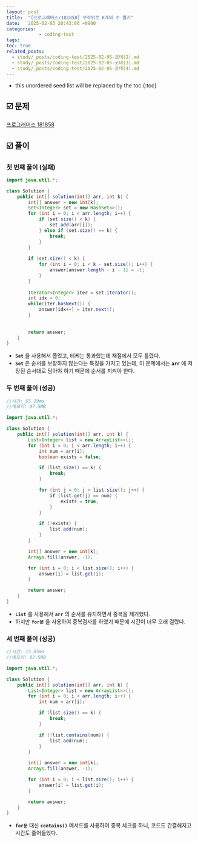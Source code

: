 ```yaml
---
layout: post
title:  "[프로그래머스/181858] 무작위로 K개의 수 뽑기"
date:   2025-02-05 20:43:06 +0900
categories: 
            - coding-test
tags:        
toc: true
related_posts:
  - study/_posts/coding-test/2025-02-05-코테(2).md
  - study/_posts/coding-test/2025-02-05-코테(3).md
  - study/_posts/coding-test/2025-02-05-코테(4).md
---
```

* this unordered seed list will be replaced by the toc
{:toc}

## ☑️ 문제

[프로그래머스 181858](https://school.programmers.co.kr/learn/courses/30/lessons/181858)

## ☑️ 풀이

### 첫 번째 풀이 (실패)

```java
import java.util.*;

class Solution {
    public int[] solution(int[] arr, int k) {
        int[] answer = new int[k];
        Set<Integer> set = new HashSet<>();
        for (int i = 0; i < arr.length; i++) {
            if (set.size() < k) {
                set.add(arr[i]);
            } else if (set.size() == k) {
                break;
            }
        }
        
        if (set.size() < k) {
            for (int i = 0; i < k - set.size(); i++) {
                answer[answer.length - i - 1] = -1;
            }
        }
        
        Iterator<Integer> iter = set.iterator();
        int idx = 0;
        while(iter.hasNext()) {
            answer[idx++] = iter.next();
        }
        
        
        return answer;
    }
}
```

- **`Set`** 을 사용해서 풀었고, 테케는 통과했는데 채점에서 모두 틀렸다.
- **`Set`** 은 순서를 보장하지 않는다는 특징을 가지고 있는데, 이 문제에서는 **`arr`** 에 저장된 순서대로 담아야 하기 때문에 순서를 지켜야 한다.

### 두 번째 풀이 (성공)

```java
//시간: 55.19ms
//메모리: 97.5MB

import java.util.*;

class Solution {
    public int[] solution(int[] arr, int k) {
        List<Integer> list = new ArrayList<>();
        for (int i = 0; i < arr.length; i++) {
            int num = arr[i];
            boolean exists = false;

            if (list.size() == k) {
                break;
            }

            for (int j = 0; j < list.size(); j++) {
                if (list.get(j) == num) {
                    exists = true;
                }
            }

            if (!exists) {
                list.add(num);
            }
        }

        int[] answer = new int[k];
        Arrays.fill(answer, -1);

        for (int i = 0; i < list.size(); i++) {
            answer[i] = list.get(i);
        }

        return answer;
    }
}
```

- **`List`** 를 사용해서 **`arr`** 의 순서를 유지하면서 중복을 제거했다.
- 하지만 **`for문`** 을 사용하여 중복검사를 하였기 때문에 시간이 너무 오래 걸렸다.

### 세 번째 풀이 (성공)

```java
//시간: 15.05ms
//메모리: 82.5MB

import java.util.*;

class Solution {
    public int[] solution(int[] arr, int k) {
        List<Integer> list = new ArrayList<>();
        for (int i = 0; i < arr.length; i++) {
            int num = arr[i];

            if (list.size() == k) {
                break;
            }

            if (!list.contains(num)) {
                list.add(num);
            }
        }

        int[] answer = new int[k];
        Arrays.fill(answer, -1);

        for (int i = 0; i < list.size(); i++) {
            answer[i] = list.get(i);
        }

        return answer;
    }
}
```

- **`for문`** 대신 **`contains()`** 메서드를 사용하여 중복 체크를 하니, 코드도 간결해지고 시간도 줄어들었다.